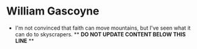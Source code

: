 William Gascoyne
================

* I'm not convinced that faith can move mountains, but I've seen what it can do to skyscrapers.
** **DO NOT UPDATE CONTENT BELOW THIS LINE** **

